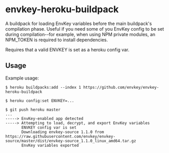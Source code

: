 envkey-heroku-buildpack
=======================

A buildpack for loading EnvKey variables before the main buildpack's compilation phase. Useful if you need some of you EnvKey config to be set during compilation--for example, when using NPM private modules, an NPM_TOKEN is required to install dependencies.

Requires that a valid ENVKEY is set as a heroku config var.

Usage
-----

Example usage:

    $ heroku buildpacks:add --index 1 https://github.com/envkey/envkey-heroku-buildpack

    $ heroku config:set ENVKEY=...

    $ git push heroku master
    ...
    -----> EnvKey-enabled app detected
    -----> Attempting to load, decrypt, and export EnvKey variables
           ENVKEY config var is set
           Downloading envkey-source 1.1.0 from https://raw.githubusercontent.com/envkey/envkey-source/master/dist/envkey-source_1.1.0_linux_amd64.tar.gz
           EnvKey variables exported
